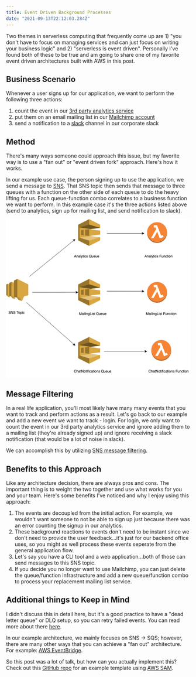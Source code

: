 ```yaml
---
title: Event Driven Background Processes
date: "2021-09-13T22:12:03.284Z"
---
```


Two themes in serverless computing that frequently come up are 1) "you don't have to focus on managing services and can just focus on writing your business logic" and 2) "serverless is event driven". Personally I've found both of these to be true and am going to share one of my favorite event driven architectures built with AWS in this post.

## Business Scenario
Whenever a user signs up for our application, we want to perform the following three actions:
1. count the event in our [3rd party analytics service](https://heap.io/)
2. put them on an email mailing list in our [Mailchimp account](https://mailchimp.com/)
3. send a notification to a [slack](https://slack.com/) channel in our corporate slack

## Method
There's many ways someone could approach this issue, but my favorite way is to use a "fan out" or "event driven fork" approach. Here's how it works.

In our example use case, the person signing up to use the application, we send a message to [SNS](https://aws.amazon.com/sns/). That SNS topic then sends that message to three queues with a function on the other side of each queue to do the heavy lifting for us. Each queue-function combo correlates to a business function we want to perform. In this example case it's the three actions listed above (send to analytics, sign up for mailing list, and send notification to slack).

![Infra Diagram](./event-driven.png)

## Message Filtering
In a real life application, you'll most likely have many many events that you want to track and perform actions as a result. Let's go back to our example and add a new event we want to track - login. For login, we only want to count the event in our 3rd party analytics service and ignore adding them to a mailing list (they're already signed up) and ignore receiving a slack notification (that would be a lot of noise in slack).

We can accomplish this by utilizing [SNS message filtering](https://docs.aws.amazon.com/sns/latest/dg/sns-message-filtering.html).

## Benefits to this Approach
Like any architecture decision, there are always pros and cons. The important thing is to weight the two together and use what works for you and your team. Here's some benefits I've noticed and why I enjoy using this approach:

1. The events are decoupled from the initial action. For example, we wouldn't want someone to not be able to sign up just because there was an error counting the signup in our analytics.
2. These background reactions to events don't need to be instant since we don't need to provide the user feedback...it's just for our backend office uses, so you might as well process these events seperate from the general application flow.
3. Let's say you have a CLI tool and a web application...both of those can send messages to this SNS topic.
4. If you decide you no longer want to use Mailchimp, you can just delete the queue/function infrastructure and add a new queue/function combo to process your replacement mailing list service.

## Additional things to Keep in Mind
I didn't discuss this in detail here, but it's a good practice to have a "dead letter queue" or DLQ setup, so you can retry failed events. You can read more about there [here](https://www.danielleheberling.xyz/blog/dlq-messages/).

In our example architecture, we mainly focuses on SNS -> SQS; however, there are many other ways that you can achieve a "fan out" architecture. For example: [AWS EventBridge](https://aws.amazon.com/eventbridge/).

So this post was a lot of talk, but how can you actually implement this? Check out this [GitHub repo](https://github.com/deeheber/event-fork) for an example template using [AWS SAM](https://aws.amazon.com/serverless/sam/).
